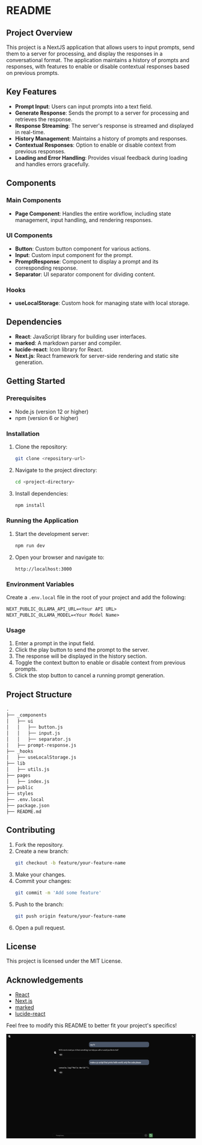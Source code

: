 # README

## Project Overview

This project is a NextJS application that allows users to input prompts, send them to a server for processing, and display the responses in a conversational format. The application maintains a history of prompts and responses, with features to enable or disable contextual responses based on previous prompts.

## Key Features

- **Prompt Input**: Users can input prompts into a text field.
- **Generate Response**: Sends the prompt to a server for processing and retrieves the response.
- **Response Streaming**: The server's response is streamed and displayed in real-time.
- **History Management**: Maintains a history of prompts and responses.
- **Contextual Responses**: Option to enable or disable context from previous responses.
- **Loading and Error Handling**: Provides visual feedback during loading and handles errors gracefully.

## Components

### Main Components

- **Page Component**: Handles the entire workflow, including state management, input handling, and rendering responses.

### UI Components

- **Button**: Custom button component for various actions.
- **Input**: Custom input component for the prompt.
- **PromptResponse**: Component to display a prompt and its corresponding response.
- **Separator**: UI separator component for dividing content.

### Hooks

- **useLocalStorage**: Custom hook for managing state with local storage.

## Dependencies

- **React**: JavaScript library for building user interfaces.
- **marked**: A markdown parser and compiler.
- **lucide-react**: Icon library for React.
- **Next.js**: React framework for server-side rendering and static site generation.

## Getting Started

### Prerequisites

- Node.js (version 12 or higher)
- npm (version 6 or higher)

### Installation

1. Clone the repository:
   ```bash
   git clone <repository-url>
   ```
2. Navigate to the project directory:
   ```bash
   cd <project-directory>
   ```
3. Install dependencies:
   ```bash
   npm install
   ```

### Running the Application

1. Start the development server:
   ```bash
   npm run dev
   ```
2. Open your browser and navigate to:
   ```plaintext
   http://localhost:3000
   ```

### Environment Variables

Create a `.env.local` file in the root of your project and add the following:

```env
NEXT_PUBLIC_OLLAMA_API_URL=<Your API URL>
NEXT_PUBLIC_OLLAMA_MODEL=<Your Model Name>
```

### Usage

1. Enter a prompt in the input field.
2. Click the play button to send the prompt to the server.
3. The response will be displayed in the history section.
4. Toggle the context button to enable or disable context from previous prompts.
5. Click the stop button to cancel a running prompt generation.

## Project Structure

```
.
├── _components
│   ├── ui
│   │   ├── button.js
│   │   ├── input.js
│   │   ├── separator.js
│   ├── prompt-response.js
├── _hooks
│   ├── useLocalStorage.js
├── lib
│   ├── utils.js
├── pages
│   ├── index.js
├── public
├── styles
├── .env.local
├── package.json
├── README.md
```

## Contributing

1. Fork the repository.
2. Create a new branch:
   ```bash
   git checkout -b feature/your-feature-name
   ```
3. Make your changes.
4. Commit your changes:
   ```bash
   git commit -m 'Add some feature'
   ```
5. Push to the branch:
   ```bash
   git push origin feature/your-feature-name
   ```
6. Open a pull request.

## License

This project is licensed under the MIT License.

## Acknowledgements

- [React](https://reactjs.org/)
- [Next.js](https://nextjs.org/)
- [marked](https://marked.js.org/)
- [lucide-react](https://lucide.dev/)

Feel free to modify this README to better fit your project's specifics!

![alt text](/public/img/image.png)
